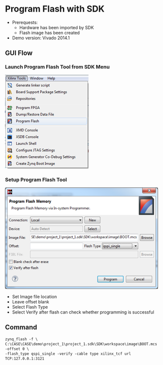 # Program Flash with SDK

- Prerequests: 
  - Hardware has been imported by SDK
  - Flash image has been created
- Demo version: Vivado 2014.1

## GUI Flow

### Launch Program Flash Tool from SDK Menu
![](../images/SDK-ProgramFlash-Menu.png)

### Setup Program Flash Tool
![](../images/SDK-ProgramFlash-Settings.png)

- Set Image file location
- Leave offset blank
- Select Flash Type
- Select Verify after flash can check whether programming is successful

## Command
```
zynq_flash -f \
C:\CASE\CASE\demo\project_1\project_1.sdk\SDK\workspace\image\BOOT.mcs -offset 0 \
-flash_type qspi_single -verify -cable type xilinx_tcf url TCP:127.0.0.1:3121 
```